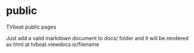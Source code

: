 public
======

TVbeat public pages


Just add a valid markdown document to docs/ folder and it will be rendered as html at tvbeat.viewdocs.io/filename


